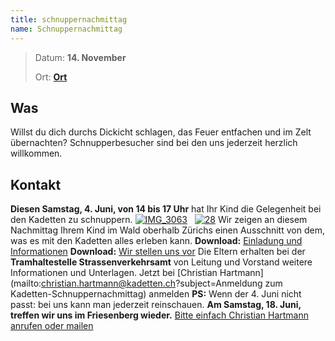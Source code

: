 ```yaml
---
title: schnuppernachmittag
name: Schnuppernachmittag
---
```


> Datum: **14. November**
>
> Ort: **[Ort]()**

## Was

Willst du dich durchs Dickicht schlagen, das Feuer entfachen und im Zelt übernachten? Schnupperbesucher sind bei den uns jederzeit herzlich willkommen.

## Kontakt

**Diesen Samstag, 4\. Juni, von 14 bis 17 Uhr** hat Ihr Kind die Gelegenheit bei den Kadetten zu schnuppern. [![IMG_3063](http://zuerich.kadetten.ch/wp-content/uploads/2011/03/IMG_3063-300x200.jpg)](http://zuerich.kadetten.ch/wp-content/uploads/2011/03/IMG_3063.jpg)   [![28](http://zuerich.kadetten.ch/wp-content/uploads/2016/03/28-300x169.jpg)](http://zuerich.kadetten.ch/wp-content/uploads/2016/03/28.jpg) Wir zeigen an diesem Nachmittag Ihrem Kind im Wald oberhalb Zürichs einen Ausschnitt von dem, was es mit den Kadetten alles erleben kann. **Download:** [Einladung und Informationen](http://zuerich.kadetten.ch/wp-content/uploads/2016/05/Einladung-2016-06-04-Strassenverkehrsamt.pdf) **Download:** [Wir stellen uns vor](http://zuerich.kadetten.ch/wp-content/uploads/2015/03/Kadetten-Zürich-Wir-stellen-uns-vor.pdf) Die Eltern erhalten bei der **Tramhaltestelle Strassenverkehrsamt** von Leitung und Vorstand weitere Informationen und Unterlagen. Jetzt bei [Christian Hartmann](mailto:christian.hartmann@kadetten.ch?subject=Anmeldung zum Kadetten-Schnuppernachmittag) anmelden **PS:** Wenn der 4\. Juni nicht passt: bei uns kann man jederzeit reinschauen. **Am Samstag, 18\. Juni, treffen wir uns im Friesenberg wieder.** [Bitte einfach Christian Hartmann anrufen oder mailen](http://zuerich.kadetten.ch/kontakt/ "Kontakt")
